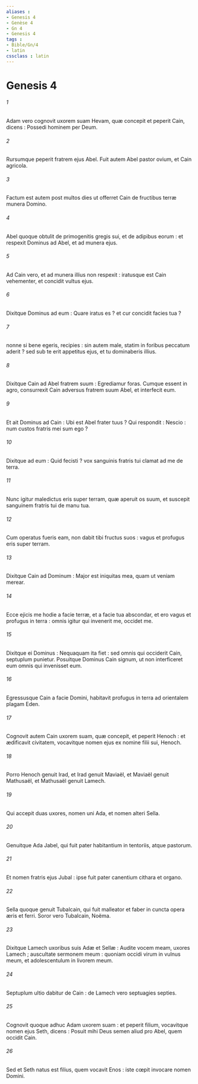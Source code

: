 ```yaml
---
aliases : 
- Genesis 4
- Genèse 4
- Gn 4
- Genesis 4
tags : 
- Bible/Gn/4
- latin
cssclass : latin
---
```


# Genesis 4

###### 1
Adam vero cognovit uxorem suam Hevam, quæ concepit et peperit Cain, dicens : Possedi hominem per Deum.
###### 2
Rursumque peperit fratrem ejus Abel. Fuit autem Abel pastor ovium, et Cain agricola.
###### 3
Factum est autem post multos dies ut offerret Cain de fructibus terræ munera Domino.
###### 4
Abel quoque obtulit de primogenitis gregis sui, et de adipibus eorum : et respexit Dominus ad Abel, et ad munera ejus.
###### 5
Ad Cain vero, et ad munera illius non respexit : iratusque est Cain vehementer, et concidit vultus ejus.
###### 6
Dixitque Dominus ad eum : Quare iratus es ? et cur concidit facies tua ?
###### 7
nonne si bene egeris, recipies : sin autem male, statim in foribus peccatum aderit ? sed sub te erit appetitus ejus, et tu dominaberis illius.
###### 8
Dixitque Cain ad Abel fratrem suum : Egrediamur foras. Cumque essent in agro, consurrexit Cain adversus fratrem suum Abel, et interfecit eum.
###### 9
Et ait Dominus ad Cain : Ubi est Abel frater tuus ? Qui respondit : Nescio : num custos fratris mei sum ego ?
###### 10
Dixitque ad eum : Quid fecisti ? vox sanguinis fratris tui clamat ad me de terra.
###### 11
Nunc igitur maledictus eris super terram, quæ aperuit os suum, et suscepit sanguinem fratris tui de manu tua.
###### 12
Cum operatus fueris eam, non dabit tibi fructus suos : vagus et profugus eris super terram.
###### 13
Dixitque Cain ad Dominum : Major est iniquitas mea, quam ut veniam merear.
###### 14
Ecce ejicis me hodie a facie terræ, et a facie tua abscondar, et ero vagus et profugus in terra : omnis igitur qui invenerit me, occidet me.
###### 15
Dixitque ei Dominus : Nequaquam ita fiet : sed omnis qui occiderit Cain, septuplum punietur. Posuitque Dominus Cain signum, ut non interficeret eum omnis qui invenisset eum.
###### 16
Egressusque Cain a facie Domini, habitavit profugus in terra ad orientalem plagam Eden.
###### 17
Cognovit autem Cain uxorem suam, quæ concepit, et peperit Henoch : et ædificavit civitatem, vocavitque nomen ejus ex nomine filii sui, Henoch.
###### 18
Porro Henoch genuit Irad, et Irad genuit Maviaël, et Maviaël genuit Mathusaël, et Mathusaël genuit Lamech.
###### 19
Qui accepit duas uxores, nomen uni Ada, et nomen alteri Sella.
###### 20
Genuitque Ada Jabel, qui fuit pater habitantium in tentoriis, atque pastorum.
###### 21
Et nomen fratris ejus Jubal : ipse fuit pater canentium cithara et organo.
###### 22
Sella quoque genuit Tubalcain, qui fuit malleator et faber in cuncta opera æris et ferri. Soror vero Tubalcain, Noëma.
###### 23
Dixitque Lamech uxoribus suis Adæ et Sellæ : Audite vocem meam, uxores Lamech ; auscultate sermonem meum : quoniam occidi virum in vulnus meum, et adolescentulum in livorem meum.
###### 24
Septuplum ultio dabitur de Cain : de Lamech vero septuagies septies.
###### 25
Cognovit quoque adhuc Adam uxorem suam : et peperit filium, vocavitque nomen ejus Seth, dicens : Posuit mihi Deus semen aliud pro Abel, quem occidit Cain.
###### 26
Sed et Seth natus est filius, quem vocavit Enos : iste cœpit invocare nomen Domini.

